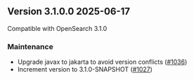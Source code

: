 ## Version 3.1.0.0 2025-06-17

Compatible with OpenSearch 3.1.0

### Maintenance
* Upgrade javax to jakarta to avoid version conflicts ([#1036](https://github.com/opensearch-project/notifications/pull/1036))
* Increment version to 3.1.0-SNAPSHOT ([#1027](https://github.com/opensearch-project/notifications/pull/1027))
